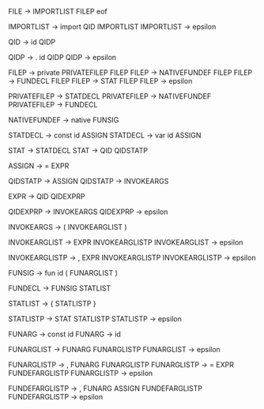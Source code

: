 FILE -> IMPORTLIST FILEP eof

IMPORTLIST -> import QID IMPORTLIST
IMPORTLIST -> epsilon

QID -> id QIDP

QIDP -> . id QIDP
QIDP -> epsilon

FILEP -> private PRIVATEFILEP FILEP
FILEP -> NATIVEFUNDEF FILEP
FILEP -> FUNDECL FILEP
FILEP -> STAT FILEP
FILEP -> epsilon

PRIVATEFILEP -> STATDECL
PRIVATEFILEP -> NATIVEFUNDEF
PRIVATEFILEP -> FUNDECL

NATIVEFUNDEF -> native FUNSIG

STATDECL -> const id ASSIGN
STATDECL -> var id ASSIGN

STAT -> STATDECL
STAT -> QID QIDSTATP

ASSIGN -> = EXPR

QIDSTATP -> ASSIGN
QIDSTATP -> INVOKEARGS

EXPR -> QID QIDEXPRP

QIDEXPRP -> INVOKEARGS
QIDEXPRP -> epsilon

INVOKEARGS -> ( INVOKEARGLIST )

INVOKEARGLIST -> EXPR INVOKEARGLISTP
INVOKEARGLIST -> epsilon

INVOKEARGLISTP -> , EXPR INVOKEARGLISTP
INVOKEARGLISTP -> epsilon

FUNSIG -> fun id ( FUNARGLIST )

FUNDECL -> FUNSIG STATLIST

STATLIST -> { STATLISTP }

STATLISTP -> STAT STATLISTP
STATLISTP -> epsilon

FUNARG -> const id
FUNARG -> id

FUNARGLIST -> FUNARG FUNARGLISTP
FUNARGLIST -> epsilon

FUNARGLISTP -> , FUNARG FUNARGLISTP
FUNARGLISTP -> = EXPR FUNDEFARGLISTP
FUNARGLISTP -> epsilon

FUNDEFARGLISTP -> , FUNARG ASSIGN FUNDEFARGLISTP
FUNDEFARGLISTP -> epsilon